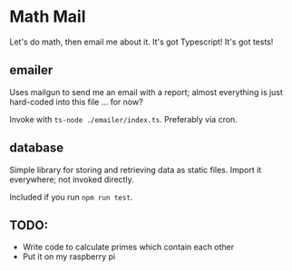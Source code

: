 # Math Mail

Let's do math, then email me about it.  It's got Typescript!  It's got tests!

## emailer

Uses mailgun to send me an email with a report; almost everything is just hard-coded into this file … for now?

Invoke with `ts-node ./emailer/index.ts`.  Preferably via cron.

## database

Simple library for storing and retrieving data as static files.  Import it everywhere; not invoked directly.

Included if you run `npm run test`.

## TODO:

* Write code to calculate primes which contain each other
* Put it on my raspberry pi
